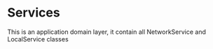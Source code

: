 # Services

This is an application domain layer, it contain all NetworkService and LocalService classes 